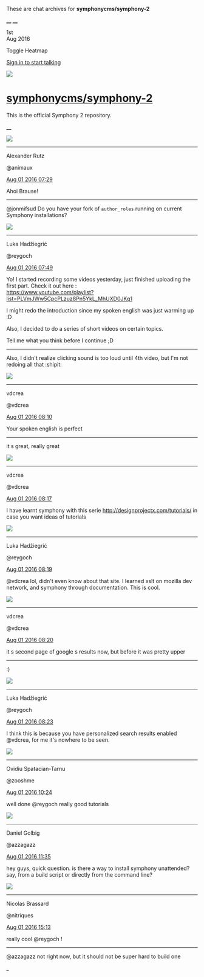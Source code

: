 These are chat archives for **symphonycms/symphony-2**

[__](/symphonycms/symphony-2/archives/2016/08/02)
[__](/symphonycms/symphony-2/archives/2016/07/31)

1st  
Aug 2016

Toggle Heatmap

[Sign in to start talking](/login?action=login&button=archive-login)

![](https://avatars-02.gitter.im/group/iv/3/57542c45c43b8c601977197e?s=48)

#  [symphonycms/symphony-2](/symphonycms/symphony-2)

This is the official Symphony 2 repository.

[ __ ](/orgs/symphonycms/rooms "More symphonycms rooms" )

![](https://avatars2.githubusercontent.com/u/446874?v=3&s=30)

__ __

Alexander Rutz

@animaux

[Aug 01 2016
07:29](https://gitter.im/symphonycms/symphony-2?at=579efa669684847b3741f25c ""
)

Ahoi Brause!

__ __

@jonmifsud Do you have your fork of `author_roles` running on current Symphony
installations?

![](https://avatars2.githubusercontent.com/u/8524934?v=3&s=30)

__ __

Luka Hadžiegrić

@reygoch

[Aug 01 2016
07:49](https://gitter.im/symphonycms/symphony-2?at=579efefb79f759713757843f ""
)

Yo! I started recording some videos yesterday, just finished uploading the
first part. Check it out here :  
<https://www.youtube.com/playlist?list=PLVmJWw5CpcPLzuz8Pn5YkL_MhUXD0JKq1>

I might redo the introduction since my spoken english was just warming up :D

Also, I decided to do a series of short videos on certain topics.

Tell me what you think before I continue ;D

__ __

Also, I didn't realize clicking sound is too loud until 4th video, but I'm not
redoing all that :shipit:

![](https://avatars2.githubusercontent.com/u/1126750?v=3&s=30)

__ __

vdcrea

@vdcrea

[Aug 01 2016
08:10](https://gitter.im/symphonycms/symphony-2?at=579f040a9639024416ac8dff ""
)

Your spoken english is perfect

__ __

it s great, really great

![](https://avatars2.githubusercontent.com/u/1126750?v=3&s=30)

__ __

vdcrea

@vdcrea

[Aug 01 2016
08:17](https://gitter.im/symphonycms/symphony-2?at=579f05a97fd9f73e16f04c37 ""
)

I have learnt symphony with this serie <http://designprojectx.com/tutorials/>
in case you want ideas of tutorials

![](https://avatars2.githubusercontent.com/u/8524934?v=3&s=30)

__ __

Luka Hadžiegrić

@reygoch

[Aug 01 2016
08:19](https://gitter.im/symphonycms/symphony-2?at=579f0606f1da4f376e1e62ed ""
)

@vdcrea lol, didn't even know about that site. I learned xslt on mozilla dev
network, and symphony through documentation. This is cool.

![](https://avatars2.githubusercontent.com/u/1126750?v=3&s=30)

__ __

vdcrea

@vdcrea

[Aug 01 2016
08:20](https://gitter.im/symphonycms/symphony-2?at=579f065979f7597137579309 ""
)

it s second page of google s results now, but before it was pretty upper

__ __

:)

![](https://avatars2.githubusercontent.com/u/8524934?v=3&s=30)

__ __

Luka Hadžiegrić

@reygoch

[Aug 01 2016
08:23](https://gitter.im/symphonycms/symphony-2?at=579f06f3cdc68c4904b38889 ""
)

I think this is because you have personalized search results enabled @vdcrea,
for me it's nowhere to be seen.

![](https://avatars1.githubusercontent.com/u/31229?v=3&s=30)

__ __

Ovidiu Spatacian-Tarnu

@zooshme

[Aug 01 2016
10:24](https://gitter.im/symphonycms/symphony-2?at=579f2361cdc68c4904b3c2f3 ""
)

well done @reygoch really good tutorials

![](https://avatars1.githubusercontent.com/u/76091?v=3&s=30)

__ __

Daniel Golbig

@azzagazz

[Aug 01 2016
11:35](https://gitter.im/symphonycms/symphony-2?at=579f340a9684847b37427044 ""
)

hey guys, quick question. is there a way to install symphony unattended? say,
from a build script or directly from the command line?

![](https://avatars1.githubusercontent.com/u/771169?v=3&s=30)

__ __

Nicolas Brassard

@nitriques

[Aug 01 2016
15:13](https://gitter.im/symphonycms/symphony-2?at=579f67339e85d3e8267d62d4 ""
)

really cool @reygoch !

__ __

@azzagazz not right now, but it should not be super hard to build one

_

